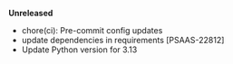 **Unreleased**

* chore(ci): Pre-commit config updates
* update dependencies in requirements [PSAAS-22812]
* Update Python version for 3.13
